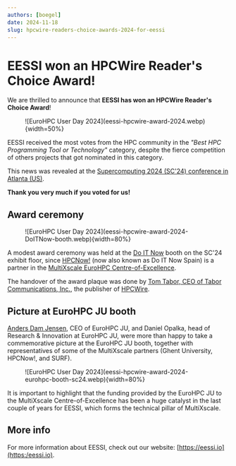 ```yaml
---
authors: [boegel]
date: 2024-11-18
slug: hpcwire-readers-choice-awards-2024-for-eessi
---
```


# EESSI won an HPCWire Reader's Choice Award!

We are thrilled to announce that **EESSI has won an HPCWire Reader's Choice Award**!

<figure markdown="span">
![EuroHPC User Day 2024](eessi-hpcwire-award-2024.webp){width=50%}
</figure>

<!-- more -->

EESSI received the most votes from the HPC community in the *"Best HPC Programming Tool or Technology"* category,
despite the fierce competition of others projects that got nominated in this category.

This news was revealed at the [Supercomputing 2024 (SC'24) conference in Atlanta (US)](https://sc24.supercomputing.org).

**Thank you very much if you voted for us!**


## Award ceremony

<figure markdown="span">
![EuroHPC User Day 2024](eessi-hpcwire-award-2024-DoITNow-booth.webp){width=80%}
</figure>

A modest award ceremony was held at the [Do IT Now](https://www.doitnowgroup.com) booth on the SC'24 exhibit floor,
since [HPCNow!](https://hpcnow.com) (now also known as Do IT Now Spain)
is a partner in the [MultiXscale EuroHPC Centre-of-Excellence](https://www.multixscale.eu).

The handover of the award plaque was done by [Tom Tabor, CEO of Tabor Communications, Inc.](https://tomtabor.com/),
the publisher of [HPCWire](https://www.hpcwire.com).


## Picture at EuroHPC JU booth

[Anders Dam Jensen](https://www.linkedin.com/in/anders-dam-jensen-7a4900/), CEO of EuroHPC JU, and Daniel Opalka,
head of Research & Innovation at EuroHPC JU, were more than happy to take a commemorative picture at
the EuroHPC JU booth, together with representatives of some of the MultiXscale partners (Ghent University,
HPCNow!, and SURF).

<figure markdown="span">
![EuroHPC User Day 2024](eessi-hpcwire-award-2024-eurohpc-booth-sc24.webp){width=80%}
</figure>

It is important to highlight that the funding provided by the EuroHPC JU to the MultiXscale Centre-of-Excellence
has been a huge catalyst in the last couple of years for EESSI, which forms the technical pillar of MultiXscale.


## More info

For more information about EESSI, check out our website: [https://eessi.io](https:/eessi.io).
